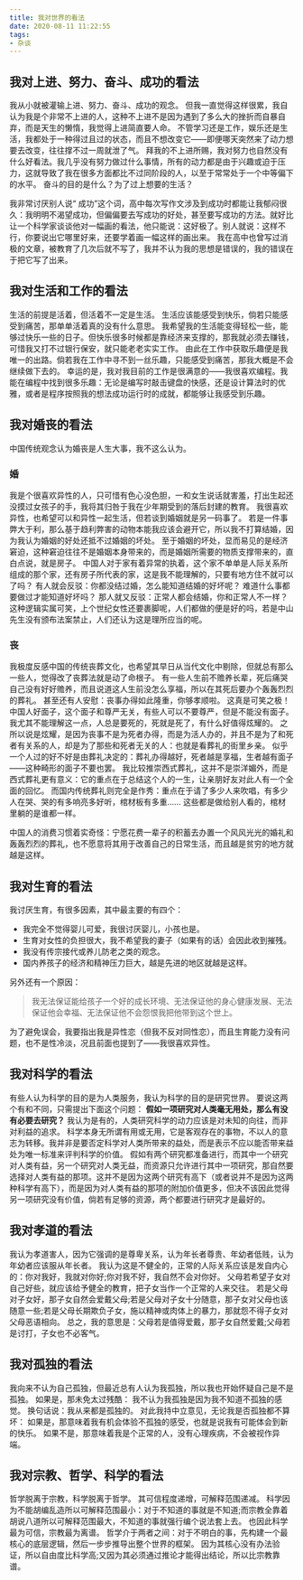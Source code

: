 ```yaml
---
title: 我对世界的看法
date: 2020-08-11 11:22:55
tags:
- 杂谈
---
```


## 我对上进、努力、奋斗、成功的看法

我从小就被灌输上进、努力、奋斗、成功的观念。
但我一直觉得这样很累，我自认为我是个非常不上进的人，这种不上进不是因为遇到了多么大的挫折而自暴自弃，而是天生的懒惰，我觉得上进简直要人命。
不管学习还是工作，娱乐还是生活，我都处于一种得过且过的状态，而且不想改变它——即便哪天突然来了动力想要去改变，往往撑不过一周就泄了气。
拜我的不上进所赐，我对努力也自然没有什么好看法。我几乎没有努力做过什么事情，所有的动力都是由于兴趣或迫于压力，这就导致了我在很多方面都比不过同阶段的人，以至于常常处于一个中等偏下的水平。
奋斗的目的是什么？为了过上想要的生活？

我非常讨厌别人说“ 成功”这个词，高中每次写作文涉及到成功时都能让我郁闷很久：我明明不渴望成功，但偏偏要去写成功的好处，甚至要写成功的方法。就好比让一个科学家谈谈他对一幅画的看法，他只能说：这好极了。别人就说：这样不行，你要说出它哪里好来，还要学着画一幅这样的画出来。
我在高中也曾写过消极的文章，被教育了几次后就不写了，我并不认为我的思想是错误的，我的错误在于把它写了出来。

## 我对生活和工作的看法

生活的前提是活着，但活着不一定是生活。
生活应该能感受到快乐，倘若只能感受到痛苦，那单单活着真的没有什么意思。
我希望我的生活能变得轻松一些，能够过快乐一些的日子。但快乐很多时候都是靠经济来支撑的，那我就必须去赚钱，可惜我又打不过银行保安，就只能老老实实工作。
由此在工作中获取乐趣便是我唯一的出路。倘若我在工作中寻不到一丝乐趣，只能感受到痛苦，那我大概是不会继续做下去的。
幸运的是，我对我目前的工作是很满意的——我很喜欢编程。我能在编程中找到很多乐趣：无论是编写时敲击键盘的快感，还是设计算法时的优雅，或者是程序按照我的想法成功运行时的成就，都能够让我感受到乐趣。

## 我对婚丧的看法

中国传统观念认为婚丧是人生大事，我不这么认为。

### 婚

我是个很喜欢异性的人，只可惜有色心没色胆，一和女生说话就害羞，打出生起还没摸过女孩子的手，我将其归咎于我在少年期受到的落后封建的教育。
我很喜欢异性，也希望可以和异性一起生活，但若谈到婚姻就是另一码事了。
若是一件事弊大于利，那么基于趋利弊害的动物本能我应该会避开它，所以我不打算结婚，因为我认为婚姻的好处还抵不过婚姻的坏处。
至于婚姻的坏处，显而易见的是经济窘迫，这种窘迫往往不是婚姻本身带来的，而是婚姻所需要的物质支撑带来的，直白点说，就是房子。
中国人对于家有着异常的执着，这个家不单单是人际关系所组成的那个家，还有房子所代表的家，这是我不能理解的，只要有地方住不就可以了吗？
有人就会反驳：你都没结过婚，怎么能知道结婚的好坏呢？
难道什么事都要做过才能知道好坏吗？
那人就又反驳：正常人都会结婚，你和正常人不一样？
这种逻辑实属可笑，上个世纪女性还要裹脚呢，人们都做的便是好的吗，若是中山先生没有颁布法案禁止，人们还认为这是理所应当的呢。

### 丧

我极度反感中国的传统丧葬文化，也希望其早日从当代文化中剔除，但就总有那么一些人，觉得改了丧葬法就是动了命根子。
有一些人生前不赡养长辈，死后痛哭自己没有好好赡养，而且说道这人生前没怎么享福，所以在其死后要办个轰轰烈烈的葬礼。
甚至还有人安慰：丧事办得如此隆重，你够孝顺啦。
这真是可笑之极！
中国人好面子，这个面子和尊严无关，有些人可以不要尊严，但是不能没有面子。
我尤其不能理解这一点，人总是要死的，死就是死了，有什么好值得炫耀的。
之所以说是炫耀，是因为丧事不是为死者办得，而是为活人办的，并且不是为了和死者有关系的人，却是为了那些和死者无关的人：也就是看葬礼的街里乡亲。
似乎一个人过的好不好是由葬礼决定的：葬礼办得越好，死者越是享福，生者越有面子——这种畸形的面子不要也罢。
我比较推崇西式葬礼，这并不是崇洋媚外，而是西式葬礼更有意义：它的重点在于总结这个人的一生，让亲朋好友对此人有一个全面的回忆。
而国内传统葬礼则完全是作秀：重点在于请了多少人来吹唱，有多少人在哭、哭的有多响亮多好听，棺材板有多重……
这些都是做给别人看的，棺材里躺的是谁都一样。

中国人的消费习惯着实奇怪：宁愿花费一辈子的积蓄去办置一个风风光光的婚礼和轰轰烈烈的葬礼，也不愿意将其用于改善自己的日常生活，而且越是贫穷的地方就越是这样。

## 我对生育的看法

我讨厌生育，有很多因素，其中最主要的有四个：

- 我完全不觉得婴儿可爱，我很讨厌婴儿，小孩也是。
- 生育对女性的负担很大，我不希望我的妻子（如果有的话）会因此收到摧残。
- 我没有传宗接代或养儿防老之类的观念。
- 国内养孩子的经济和精神压力巨大，越是先进的地区就越是这样。

另外还有一个原因：
> 我无法保证能给孩子一个好的成长环境、无法保证他的身心健康发展、无法保证他会幸福、无法保证他不会怨恨我把他带到这个世上。

为了避免误会，我要指出我是异性恋（但我不反对同性恋），而且生育能力没有问题，也不是性冷淡，况且前面也提到了——我很喜欢异性。

## 我对科学的看法

有些人认为科学的目的是为人类服务，我认为科学的目的是研究世界。
要说这两个有和不同，只需提出下面这个问题：
**假如一项研究对人类毫无用处，那么有没有必要去研究？**
我认为是有的，人类研究科学的动力应该是对未知的向往，而非对利益的追求。
科学本身无所谓有用或无用，它是客观存在的事物，不以人的意志为转移。我并非是要否定科学对人类所带来的益处，而是表示不应以能否带来益处为唯一标准来评判科学的价值。
假如有两个研究都准备进行，而其中一个研究对人类有益，另一个研究对人类无益，而资源只允许进行其中一项研究，那自然要选择对人类有益的那项。这并不是因为这两个研究有高下（或者说并不是因为这两种科学有高下），而是因为对人类有益的那项的附加价值更多，但决不该因此觉得另一项研究没有价值，倘若有足够的资源，两个都要进行研究才是最好的。

## 我对孝道的看法

我认为孝道害人，因为它强调的是尊卑关系，认为年长者尊贵、年幼者低贱，认为年幼者应该服从年长者。
我认为这是不健全的，正常的人际关系应该是发自内心的：你对我好，我就对你好;你对我不好，我自然不会对你好。
父母若希望子女对自己好些，就应该给予健全的教育，把子女当作一个正常的人来交往。
若是父母对子女好，那子女自然会爱戴父母;若是父母对子女十分随意，那子女对父母也该随意一些;若是父母长期欺负子女，施以精神或肉体上的暴力，那就怨不得子女对父母恶语相向。
总之，我的意思是：父母若是值得爱戴，那子女自然爱戴;父母若是讨打，子女也不必客气。

## 我对孤独的看法

我向来不认为自己孤独，但最近总有人认为我孤独，所以我也开始怀疑自己是不是孤独。
如果是，那未免太过残酷：
我不认为我孤独是因为我不知道不孤独的感觉。
换句话说：我从来都是孤独的。
对此我持中立意见，无论我是否孤独都不算坏：
如果是，那意味着我有机会体验不孤独的感受，也就是说我有可能体会到新的快乐。
如果不是，那意味着我是个正常的人，没有心理疾病，不会被视作异端。

## 我对宗教、哲学、科学的看法

哲学脱离于宗教，科学脱离于哲学。
其可信程度递增，可解释范围递减。
科学因为不能胡编乱造所以可解释范围最小：对于不知道的事就是不知道;而宗教全靠着胡说八道所以可解释范围最大，不知道的事就强行编个说法套上去。
也因此科学最为可信，宗教最为离谱。
哲学介于两者之间：对于不明白的事，先构建一个最核心的底层逻辑，然后一步步推导出整个世界的框架。
因为其核心没有办法验证，所以自由度比科学高;又因为其必须通过推论才能得出结论，所以比宗教靠谱。